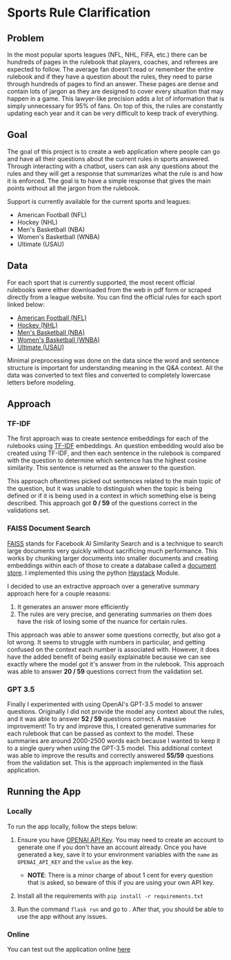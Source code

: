 # Sports Rule Clarification

## Problem

In the most popular sports leagues (NFL, NHL, FIFA, etc.) there can be hundreds of pages in the rulebook
that players, coaches, and referees are expected to follow. The average fan doesn’t read or remember
the entire rulebook and if they have a question about the rules, they need to parse through hundreds of
pages to find an answer. These pages are dense and contain lots of jargon as they are designed to cover
every situation that may happen in a game. This lawyer-like precision adds a lot of information that is
simply unnecessary for 95% of fans. On top of this, the rules are constantly updating each year and it can
be very difficult to keep track of everything.

## Goal

The goal of this project is to create a web application where people can go and have all their questions about the current rules in sports answered. Through interacting with a chatbot, users can ask any questions about the rules and they will get a response that summarizes what the rule is and how it is enforced. The goal is to have a simple response that gives the main points without all the jargon from the rulebook.

Support is currently available for the current sports and leagues:

- American Football (NFL)
- Hockey (NHL)
- Men's Basketball (NBA)
- Women's Basketball (WNBA)
- Ultimate (USAU)

## Data

For each sport that is currently supported, the most recent official rulebooks were either downloaded from the web in pdf form or scraped directly from a league website. You can find the official rules for each sport linked below:

- [American Football (NFL)](https://operations.nfl.com/media/5kvgzyss/2022-nfl-rulebook-final.pdf)
- [Hockey (NHL)](https://cms.nhl.bamgrid.com/images/assets/binary/335473802/binary-file/file.pdf)
- [Men's Basketball (NBA)](https://ak-static.cms.nba.com/wp-content/uploads/sites/4/2022/10/Official-Playing-Rules-2022-23-NBA-Season.pdf)
- [Women's Basketball (WNBA)](https://www.wnba.com/wnba-rule-book/)
- [Ultimate (USAU)](https://www.usaultimate.org/about/rules/)

Minimal preprocessing was done on the data since the word and sentence structure is important for understanding meaning in the Q&A context. All the data was converted to text files and converted to completely lowercase letters before modeling.

## Approach

### TF-IDF

The first approach was to create sentence embeddings for each of the rulebooks using [TF-IDF](https://monkeylearn.com/blog/what-is-tf-idf/) embeddings. An question embedding would also be created using TF-IDF, and then each sentence in the rulebook is compared with the question to determine which sentence has the highest cosine similarity. This sentence is returned as the answer to the question.

This approach oftentimes picked out sentences related to the main topic of the question, but it was unable to distinguish when the topic is being defined or if it is being used in a context in which something else is being described. This approach got **0 / 59** of the questions correct in the validations set.

### FAISS Document Search

[FAISS](https://github.com/facebookresearch/faiss) stands for Facebook AI Similarity Search and is a technique to search large documents very quickly without sacrificing much performance. This works by chunking larger documents into smaller documents and creating embeddings within each of those to create a database called a [document store](https://docs.haystack.deepset.ai/docs/document_store). I implemented this using the python [Haystack](https://haystack.deepset.ai/) Module.

I decided to use an extractive approach over a generative summary approach here for a couple reasons:

1. It generates an answer more efficiently
2. The rules are very precise, and generating summaries on them does have the risk of losing some of the nuance for certain rules.

This approach was able to answer some questions correctly, but also got a lot wrong. It seems to struggle with numbers in particular, and getting confused on the context each number is associated with. However, it does have the added benefit of being easily explainable because we can see exactly where the model got it's answer from in the rulebook. This approach was able to answer **20 / 59** questions correct from the validation set.

### GPT 3.5

Finally I experimented with using OpenAI's GPT-3.5 model to answer questions. Originally I did not provide the model any context about the rules, and it was able to answer **52 / 59** questions correct. A massive improvement! To try and improve this, I created generative summaries for each rulebook that can be passed as context to the model. These summaries are around 2000-2500 words each because I wanted to keep it to a single query when using the GPT-3.5 model. This additional context was able to improve the results and correctly answered **55/59** questions from the validation set. This is the approach implemented in the flask application.

## Running the App

### Locally

To run the app locally, follow the steps below:

1. Ensure you have [OPENAI API Key](https://platform.openai.com/account/api-keys). You may need to create an account to generate one if you don't have an account already. Once you have generated a key, save it to your environment variables with the `name` as `OPENAI_API_KEY` and the `value` as the key.
    - **NOTE**: There is a minor charge of about 1 cent for every question that is asked, so beware of this if you are using your own API key.  
2. Install all the requirements with `pip install -r requirements.txt`

3. Run the command `flask run` and go to [](https://127.0.0.1:5000/). After that, you should be able to use the app without any issues.

### Online

 You can test out the application online [here](http://sports-rules-clarifications.azurewebsites.net/)
